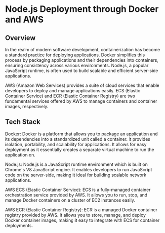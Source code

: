 # Node.js Deployment through Docker and AWS

## Overview
In the realm of modern software development, containerization has become a standard practice for deploying applications. Docker simplifies this process by packaging applications and their dependencies into containers, ensuring consistency across various environments. Node.js, a popular JavaScript runtime, is often used to build scalable and efficient server-side applications.

AWS (Amazon Web Services) provides a suite of cloud services that enable developers to deploy and manage applications easily. ECS (Elastic Container Service) and ECR (Elastic Container Registry) are two fundamental services offered by AWS to manage containers and container images, respectively.

## Tech Stack

Docker: Docker is a platform that allows you to package an application and its dependencies into a standardized unit called a container. It provides isolation, portability, and scalability for applications. It allows for easy deployment as it essentially creates a separate virtual machine to run the application on.

Node.js: Node.js is a JavaScript runtime environment which is built on Chrome's V8 JavaScript engine. It enables developers to run JavaScript code on the server-side, making it ideal for building scalable network applications.

AWS ECS (Elastic Container Service): ECS is a fully-managed container orchestration service provided by AWS. It allows you to run, stop, and manage Docker containers on a cluster of EC2 instances easily.

AWS ECR (Elastic Container Registry): ECR is a managed Docker container registry provided by AWS. It allows you to store, manage, and deploy Docker container images, making it easy to integrate with ECS for container deployments.
